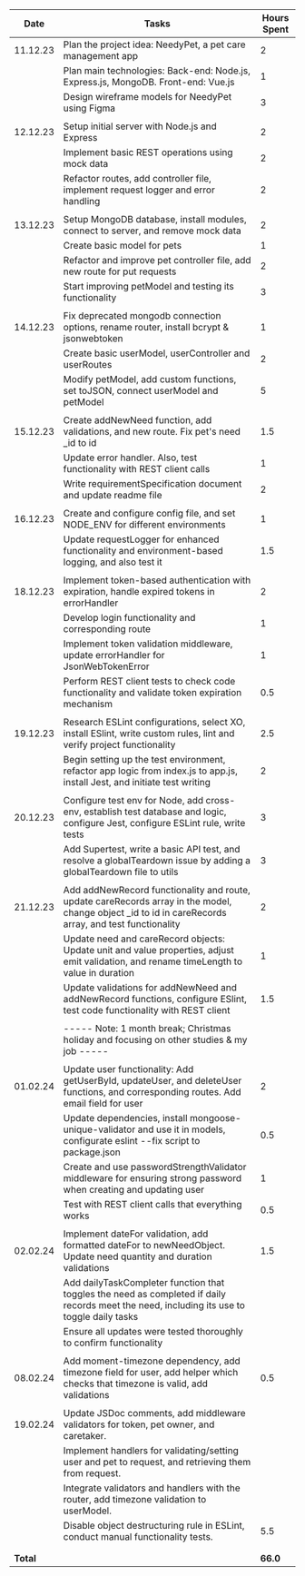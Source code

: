 | Date      | Tasks                                                                                                                                                  | Hours Spent |
| --------- | ------------------------------------------------------------------------------------------------------------------------------------------------------ | ----------- |
| 11.12.23  | Plan the project idea: NeedyPet, a pet care management app                                                                                             | 2           |
|           | Plan main technologies: Back-end: Node.js, Express.js, MongoDB. Front-end: Vue.js                                                                      | 1           |
|           | Design wireframe models for NeedyPet using Figma                                                                                                       | 3           |
|           |                                                                                                                                                        |             |
| 12.12.23  | Setup initial server with Node.js and Express                                                                                                          | 2           |
|           | Implement basic REST operations using mock data                                                                                                        | 2           |
|           | Refactor routes, add controller file, implement request logger and error handling                                                                      | 2           |
|           |                                                                                                                                                        |             |
| 13.12.23  | Setup MongoDB database, install modules, connect to server, and remove mock data                                                                       | 2           |
|           | Create basic model for pets                                                                                                                            | 1           |
|           | Refactor and improve pet controller file, add new route for put requests                                                                               | 2           |
|           | Start improving petModel and testing its functionality                                                                                                 | 3           |
|           |                                                                                                                                                        |             |
| 14.12.23  | Fix deprecated mongodb connection options, rename router, install bcrypt & jsonwebtoken                                                                | 1           |
|           | Create basic userModel, userController and userRoutes                                                                                                  | 2           |
|           | Modify petModel, add custom functions, set toJSON, connect userModel and petModel                                                                      | 5           |
|           |                                                                                                                                                        |             |
| 15.12.23  | Create addNewNeed function, add validations, and new route. Fix pet's need \_id to id                                                                  | 1.5         |
|           | Update error handler. Also, test functionality with REST client calls                                                                                  | 1           |
|           | Write requirementSpecification document and update readme file                                                                                         | 2           |
|           |                                                                                                                                                        |             |
| 16.12.23  | Create and configure config file, and set NODE_ENV for different environments                                                                          | 1           |
|           | Update requestLogger for enhanced functionality and environment-based logging, and also test it                                                        | 1.5         |
|           |                                                                                                                                                        |             |
| 18.12.23  | Implement token-based authentication with expiration, handle expired tokens in errorHandler                                                            | 2           |
|           | Develop login functionality and corresponding route                                                                                                    | 1           |
|           | Implement token validation middleware, update errorHandler for JsonWebTokenError                                                                       | 1           |
|           | Perform REST client tests to check code functionality and validate token expiration mechanism                                                          | 0.5         |
|           |                                                                                                                                                        |             |
| 19.12.23  | Research ESLint configurations, select XO, install ESlint, write custom rules, lint and verify project functionality                                   | 2.5         |
|           | Begin setting up the test environment, refactor app logic from index.js to app.js, install Jest, and initiate test writing                             | 2           |
|           |                                                                                                                                                        |             |
| 20.12.23  | Configure test env for Node, add cross-env, establish test database and logic, configure Jest, configure ESLint rule, write tests                      | 3           |
|           | Add Supertest, write a basic API test, and resolve a globalTeardown issue by adding a globalTeardown file to utils                                     | 3           |
|           |                                                                                                                                                        |             |
| 21.12.23  | Add addNewRecord functionality and route, update careRecords array in the model, change object \_id to id in careRecords array, and test functionality | 2           |
|           | Update need and careRecord objects: Update unit and value properties, adjust emit validation, and rename timeLength to value in duration               | 1           |
|           | Update validations for addNewNeed and addNewRecord functions, configure ESlint, test code functionality with REST client                               | 1.5         |
|           |                                                                                                                                                        |             |
|           | ----- Note: 1 month break; Christmas holiday and focusing on other studies & my job -----                                                              |             |
|           |                                                                                                                                                        |             |
| 01.02.24  | Update user functionality: Add getUserById, updateUser, and deleteUser functions, and corresponding routes. Add email field for user                   | 2           |
|           | Update dependencies, install mongoose-unique-validator and use it in models, configurate eslint --fix script to package.json                           | 0.5         |
|           | Create and use passwordStrengthValidator middleware for ensuring strong password when creating and updating user                                       | 1           |
|           | Test with REST client calls that everything works                                                                                                      | 0.5         |
|           |                                                                                                                                                        |             |
| 02.02.24  | Implement dateFor validation, add formatted dateFor to newNeedObject. Update need quantity and duration validations                                    | 1.5         |
|           | Add dailyTaskCompleter function that toggles the need as completed if daily records meet the need, including its use to toggle daily tasks             |             |
|           | Ensure all updates were tested thoroughly to confirm functionality                                                                                     |             |
|           |                                                                                                                                                        |             |
| 08.02.24  | Add moment-timezone dependency, add timezone field for user, add helper which checks that timezone is valid, add validations                           | 0.5         |
|           |                                                                                                                                                        |             |
| 19.02.24  | Update JSDoc comments, add middleware validators for token, pet owner, and caretaker.                                                                  |             |
|           | Implement handlers for validating/setting user and pet to request, and retrieving them from request.                                                   |             |
|           | Integrate validators and handlers with the router, add timezone validation to userModel.                                                               |             |
|           | Disable object destructuring rule in ESLint, conduct manual functionality tests.                                                                       | 5.5         |
|           |                                                                                                                                                        |             |
|           |                                                                                                                                                        |             |
| **Total** |                                                                                                                                                        | **66.0**    |

